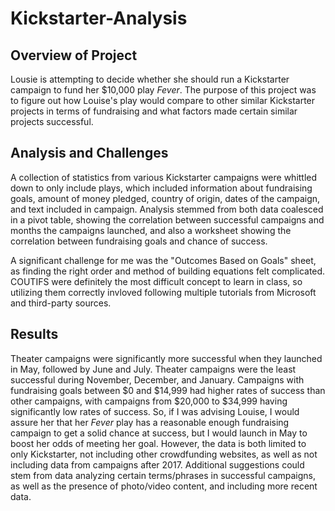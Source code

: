 # Kickstarter-Analysis
## Overview of Project
Lousie is attempting to decide whether she should run a Kickstarter campaign to fund her $10,000 play *Fever*. The purpose of this project was to figure out how Louise's play would compare to other similar Kickstarter projects in terms of fundraising and what factors made certain similar projects successful. 

## Analysis and Challenges
A collection of statistics from various Kickstarter campaigns were whittled down to only include plays, which included information about fundraising goals, amount of money pledged, country of origin, dates of the campaign, and text included in campaign. Analysis stemmed from both data coalesced in a pivot table, showing the correlation between successful campaigns and months the campaigns launched, and also a worksheet showing the correlation between fundraising goals and chance of success. 

A significant challenge for me was the "Outcomes Based on Goals" sheet, as finding the right order and method of building equations felt complicated. COUTIFS were definitely the most difficult concept to learn in class, so utilizing them correctly invloved following multiple tutorials from Microsoft and third-party sources. 

## Results
Theater campaigns were significantly more successful when they launched in May, followed by June and July. Theater campaigns were the least successful during November, December, and January. Campaigns with fundraising goals between $0 and $14,999 had higher rates of success than other campaigns, with campaigns from $20,000 to $34,999 having significantly low rates of success. So, if I was advising Louise, I would assure her that her *Fever* play has a reasonable enough fundraising campaign to get a solid chance at success, but I would launch in May to boost her odds of meeting her goal. However, the data is both limited to only Kickstarter, not including other crowdfunding websites, as well as not including data from campaigns after 2017. Additional suggestions could stem from data analyzing certain terms/phrases in successful campaigns, as well as the presence of photo/video content, and including more recent data. 
